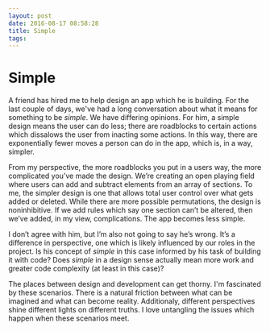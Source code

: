 ```yaml
---
layout: post
date: 2016-08-17 08:58:28
title: Simple
tags:
---
```

# Simple

A friend has hired me to help design an app which he is building. For the last couple of days, we've had a long conversation about what it means for something to be *simple*. We have differing opinions. For him, a simple design means the user can do less; there are roadblocks to certain actions which dissalows the user from inacting some actions. In this way, there are exponentially fewer moves a person can do in the app, which is, in a way, simpler.

From my perspective, the more roadblocks you put in a users way, the more complicated you’ve made the design. We’re creating an open playing field where users can add and subtract elements from an array of sections. To me, the simpler design is one that allows total user control over what gets added or deleted. While there are more possible permutations, the design is noninhibitive. If we add rules which say one section can’t be altered, then we’ve added, in my view, complications. The app becomes less simple.

I don’t agree with him, but I’m also not going to say he’s wrong. It’s a difference in perspective, one which is likely influenced by our roles in the project. Is his concept of *simple* in this case informed by his task of building it with code? Does *simple* in a design sense actually mean more work and greater code complexity (at least in this case)? 

The places between design and development can get thorny. I'm fascinated by these scenarios. There is a natural friction between what can be imagined and what can become reality. Additionaly, different perspectives shine different lights on different truths. I love untangling the issues which happen when these scenarios meet. 